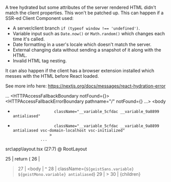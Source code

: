 A tree hydrated but some attributes of the server rendered HTML didn't match the client properties. This won't be patched up. This can happen if a SSR-ed Client Component used:

- A server/client branch `if (typeof window !== 'undefined')`.
- Variable input such as `Date.now()` or `Math.random()` which changes each time it's called.
- Date formatting in a user's locale which doesn't match the server.
- External changing data without sending a snapshot of it along with the HTML.
- Invalid HTML tag nesting.

It can also happen if the client has a browser extension installed which messes with the HTML before React loaded.

See more info here: https://nextjs.org/docs/messages/react-hydration-error


  ...
    <HotReload assetPrefix="" globalError={[...]}>
      <AppDevOverlayErrorBoundary globalError={[...]}>
        <ReplaySsrOnlyErrors>
        <DevRootHTTPAccessFallbackBoundary>
          <HTTPAccessFallbackBoundary notFound={<NotAllowedRootHTTPFallbackError>}>
            <HTTPAccessFallbackErrorBoundary pathname="/" notFound={<NotAllowedRootHTTPFallbackError>} ...>
              <RedirectBoundary>
                <RedirectErrorBoundary router={{...}}>
                  <Head>
                  <link>
                  <RootLayout>
                    <html lang="en">
                      <body
+                       className="__variable_5cfdac __variable_9a8899 antialiased"
-                       className="__variable_5cfdac __variable_9a8899 antialiased vsc-domain-localhost vsc-initialized"
                      >
                  ...
src\app\layout.tsx (27:7) @ RootLayout


  25 |   return (
  26 |     <html lang="en">
> 27 |       <body
     |       ^
  28 |         className={`${geistSans.variable} ${geistMono.variable} antialiased`}
  29 |       >
  30 |         {children}